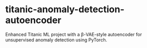 # titanic-anomaly-detection-autoencoder
Enhanced Titanic ML project with a β-VAE-style autoencoder for unsupervised anomaly detection using PyTorch.
